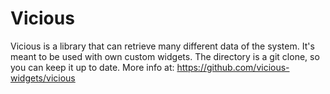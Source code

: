 # Vicious

Vicious is a library that can retrieve many different data of the system.
It's meant to be used with own custom widgets.
The directory is a git clone, so you can keep it up to date.
More info at: https://github.com/vicious-widgets/vicious
